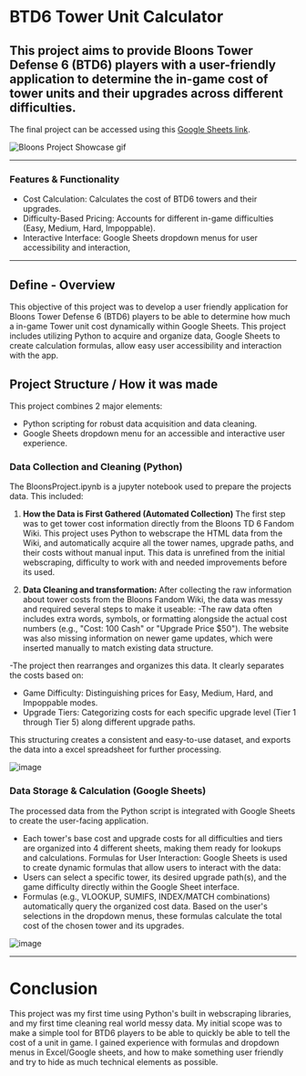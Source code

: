# BTD6 Tower Unit Calculator
## This project aims to provide Bloons Tower Defense 6 (BTD6) players with a user-friendly application to determine the in-game cost of tower units and their upgrades across different difficulties.
The final project can be accessed using this [Google Sheets link](https://docs.google.com/spreadsheets/d/1bgRTX8VRlwiGp4RJNIbdQKh3tUHXspOqAZUE-NDchDM/edit?usp=sharing). 

![Bloons Project Showcase gif](https://github.com/user-attachments/assets/0e59c70d-20d5-4097-ac36-db24ffb9d9ba)

--- 

### Features & Functionality
- Cost Calculation: Calculates the cost of BTD6 towers and their upgrades.
- Difficulty-Based Pricing: Accounts for different in-game difficulties (Easy, Medium, Hard, Impoppable).
- Interactive Interface: Google Sheets dropdown menus for user accessibility and interaction,

--- 

## Define - Overview
This objective of this project was to develop a user friendly application for Bloons Tower Defense 6 (BTD6) players to be able to determine how much a in-game Tower unit cost dynamically within Google Sheets. This project includes utilizing Python to acquire and organize data, Google Sheets to create calculation formulas, allow easy user accessibility and interaction with the app. 

## Project Structure / How it was made
This project combines 2 major elements: 
- Python scripting for robust data acquisition and data cleaning. 
- Google Sheets dropdown menu for an accessible and interactive user experience.

### Data Collection and Cleaning (Python)
The BloonsProject.ipynb is a jupyter notebook used to prepare the projects data. This included: 

1) **How the Data is First Gathered (Automated Collection)**
The first step was to get tower cost information directly from the Bloons TD 6 Fandom Wiki. This project uses Python to webscrape the HTML data from the Wiki, and automatically acquire all the tower names, upgrade paths, and their costs without manual input. This data is unrefined from the initial webscraping, difficulty to work with and needed improvements before its used.

2) **Data Cleaning and transformation:**
After collecting the raw information about tower costs from the Bloons Fandom Wiki, the data was messy and required several steps to make it useable:
-The raw data often includes extra words, symbols, or formatting alongside the actual cost numbers (e.g., "Cost: 100 Cash" or "Upgrade Price $50"). The website was also missing information on newer game updates, which were inserted manually to match existing data structure.

-The project then rearranges and organizes this data. It clearly separates the costs based on:
  - Game Difficulty: Distinguishing prices for Easy, Medium, Hard, and Impoppable modes.
  - Upgrade Tiers: Categorizing costs for each specific upgrade level (Tier 1 through Tier 5) along different upgrade paths.

This structuring creates a consistent and easy-to-use dataset, and exports the data into a excel spreadsheet for further processing. 

![image](https://github.com/user-attachments/assets/eabb13f2-35a2-48ea-bd9c-841bd95876af)

### Data Storage & Calculation (Google Sheets)
The processed data from the Python script is integrated with Google Sheets to create the user-facing application.
- Each tower's base cost and upgrade costs for all difficulties and tiers are organized into 4 different sheets, making them ready for lookups and calculations.
Formulas for User Interaction: Google Sheets is used to create dynamic formulas that allow users to interact with the data:
 - Users can select a specific tower, its desired upgrade path(s), and the game difficulty directly within the Google Sheet interface.
 - Formulas (e.g., VLOOKUP, SUMIFS, INDEX/MATCH combinations) automatically query the organized cost data. Based on the user's selections in the dropdown menus, these formulas calculate the total cost of the chosen tower and its upgrades.

![image](https://github.com/user-attachments/assets/f130b443-41d0-4201-94e0-555c45b21b3c)

--- 

# Conclusion
This project was my first time using Python's built in webscraping libraries, and my first time cleaning real world messy data. My initial scope was to make a simple tool for BTD6 players to be able to quickly be able to tell the cost of a unit in game. I gained experience with formulas and dropdown menus in Excel/Google sheets, and how to make something user friendly and try to hide as much technical elements as possible.


